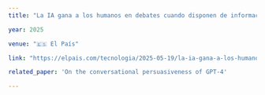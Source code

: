 ```yaml
---
title: "La IA gana a los humanos en debates cuando disponen de información personal"

year: 2025

venue: "🇪🇸 El País"

link: "https://elpais.com/tecnologia/2025-05-19/la-ia-gana-a-los-humanos-en-debates-cuando-disponen-de-informacion-personal.html"

related_paper: 'On the conversational persuasiveness of GPT-4'

---
```


